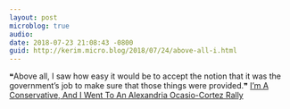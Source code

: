 ```yaml
---
layout: post
microblog: true
audio: 
date: 2018-07-23 21:08:43 -0800
guid: http://kerim.micro.blog/2018/07/24/above-all-i.html
---
```

❝Above all, I saw how easy it would be to accept the notion that it was the government’s job to make sure that those things were provided.❞  [I’m A Conservative, And I Went To An Alexandria Ocasio-Cortez Rally](http://dailycaller.com/2018/07/23/conservative-alexandria-ocasio-cortez-rally/)
